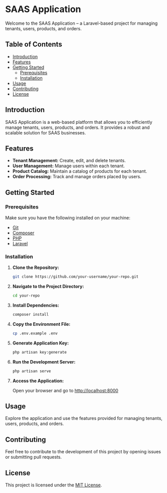 # SAAS Application

Welcome to the SAAS Application – a Laravel-based project for managing tenants, users, products, and orders.

## Table of Contents

- [Introduction](#introduction)
- [Features](#features)
- [Getting Started](#getting-started)
  - [Prerequisites](#prerequisites)
  - [Installation](#installation)
- [Usage](#usage)
- [Contributing](#contributing)
- [License](#license)

## Introduction

SAAS Application is a web-based platform that allows you to efficiently manage tenants, users, products, and orders. It provides a robust and scalable solution for SAAS businesses.

## Features

- **Tenant Management:** Create, edit, and delete tenants.
- **User Management:** Manage users within each tenant.
- **Product Catalog:** Maintain a catalog of products for each tenant.
- **Order Processing:** Track and manage orders placed by users.

## Getting Started

### Prerequisites

Make sure you have the following installed on your machine:

- [Git](https://git-scm.com/)
- [Composer](https://getcomposer.org/)
- [PHP](https://www.php.net/)
- [Laravel](https://laravel.com/docs/8.x/installation)

### Installation

1. **Clone the Repository:**

    ```bash
    git clone https://github.com/your-username/your-repo.git
    ```

2. **Navigate to the Project Directory:**

    ```bash
    cd your-repo
    ```

3. **Install Dependencies:**

    ```bash
    composer install
    ```

4. **Copy the Environment File:**

    ```bash
    cp .env.example .env
    ```

5. **Generate Application Key:**

    ```bash
    php artisan key:generate
    ```

6. **Run the Development Server:**

    ```bash
    php artisan serve
    ```

7. **Access the Application:**

    Open your browser and go to [http://localhost:8000](http://localhost:8000)

## Usage

Explore the application and use the features provided for managing tenants, users, products, and orders.

## Contributing

Feel free to contribute to the development of this project by opening issues or submitting pull requests.

## License

This project is licensed under the [MIT License](LICENSE).
